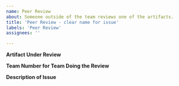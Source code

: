 ```yaml
---
name: Peer Review
about: Someone outside of the team reviews one of the artifacts.
title: 'Peer Review - clear name for issue'
labels: 'Peer Review'
assignees: ''

---
```


**Artifact Under Review**

**Team Number for Team Doing the Review**

**Description of Issue**


